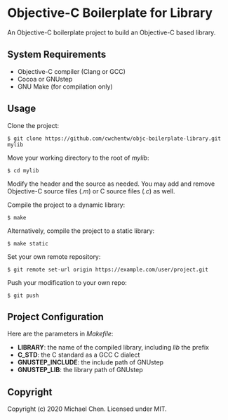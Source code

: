 # Objective-C Boilerplate for Library

An Objective-C boilerplate project to build an Objective-C based library.

## System Requirements

* Objective-C compiler (Clang or GCC)
* Cocoa or GNUstep
* GNU Make (for compilation only)

## Usage

Clone the project:

```
$ git clone https://github.com/cwchentw/objc-boilerplate-library.git mylib
```

Move your working directory to the root of *mylib*:

```
$ cd mylib
```

Modify the header and the source as needed. You may add and remove Objective-C source files (*.m*) or C source files (*.c*) as well.

Compile the project to a dynamic library:

```
$ make
```

Alternatively, compile the project to a static library:

```
$ make static
```

Set your own remote repository:

```
$ git remote set-url origin https://example.com/user/project.git
```

Push your modification to your own repo:

```
$ git push
```

## Project Configuration

Here are the parameters in *Makefile*:

* **LIBRARY**: the name of the compiled library, including *lib* the prefix
* **C_STD**: the C standard as a GCC C dialect
* **GNUSTEP_INCLUDE**: the include path of GNUstep
* **GNUSTEP_LIB**: the library path of GNUstep

## Copyright

Copyright (c) 2020 Michael Chen. Licensed under MIT.